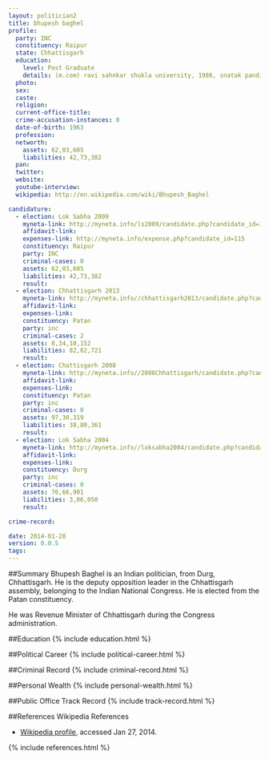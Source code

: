 ```yaml
---
layout: politician2
title: bhupesh baghel
profile: 
  party: INC
  constituency: Raipur
  state: Chhattisgarh
  education: 
    level: Post Graduate
    details: (m.com) ravi sahnkar shukla university, 1986, snatak pandit ravi shankar university raipur 1983, higher secondary school village marra vikaskhand patan dist durg 1978
  photo: 
  sex: 
  caste: 
  religion: 
  current-office-title: 
  crime-accusation-instances: 0
  date-of-birth: 1963
  profession: 
  networth: 
    assets: 62,03,605
    liabilities: 42,73,382
  pan: 
  twitter: 
  website: 
  youtube-interview: 
  wikipedia: http://en.wikipedia.com/wiki/Bhupesh_Baghel

candidature: 
  - election: Lok Sabha 2009
    myneta-link: http://myneta.info/ls2009/candidate.php?candidate_id=115
    affidavit-link: 
    expenses-link: http://myneta.info/expense.php?candidate_id=115
    constituency: Raipur 
    party: INC
    criminal-cases: 0
    assets: 62,03,605
    liabilities: 42,73,382
    result:  
  - election: Chhattisgarh 2013
    myneta-link: http://myneta.info//chhattisgarh2013/candidate.php?candidate_id=204
    affidavit-link: 
    expenses-link: 
    constituency: Patan 
    party: inc
    criminal-cases: 2
    assets: 8,34,10,152
    liabilities: 82,82,721
    result:  
  - election: Chattisgarh 2008
    myneta-link: http://myneta.info//2008Chhattisgarh/candidate.php?candidate_id=58
    affidavit-link: 
    expenses-link: 
    constituency: Patan 
    party: inc
    criminal-cases: 0
    assets: 97,30,319
    liabilities: 38,80,361
    result:  
  - election: Lok Sabha 2004
    myneta-link: http://myneta.info//loksabha2004/candidate.php?candidate_id=916
    affidavit-link: 
    expenses-link: 
    constituency: Durg 
    party: inc
    criminal-cases: 0
    assets: 76,66,901
    liabilities: 3,06,050
    result:  

crime-record: 

date: 2014-01-28
version: 0.0.5
tags: 
---
```

##Summary
Bhupesh Baghel is an Indian politician, from Durg, Chhattisgarh. He is the deputy opposition leader in the Chhattisgarh assembly, belonging to the Indian National Congress. He is elected from the Patan constituency.

He was Revenue Minister of Chhattisgarh during the Congress administration.


##Education
{% include education.html %}


##Political Career
{% include political-career.html %}


##Criminal Record
{% include criminal-record.html %}


##Personal Wealth
{% include personal-wealth.html %}


##Public Office Track Record
{% include track-record.html %}


##References
Wikipedia References
- [Wikipedia profile]({{page.profile.wikipedia}}), accessed Jan 27, 2014.



{% include references.html %}
